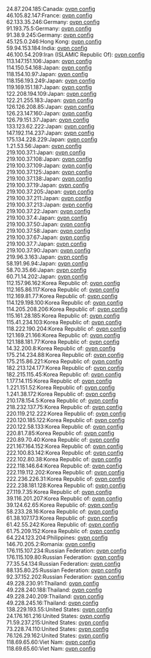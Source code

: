 24.87.204.185:Canada: [ovpn config](vpn/24_87_204_185.ovpn)  
46.105.82.147:France: [ovpn config](vpn/46_105_82_147.ovpn)  
62.133.35.246:Germany: [ovpn config](vpn/62_133_35_246.ovpn)  
91.193.75.5:Germany: [ovpn config](vpn/91_193_75_5.ovpn)  
91.38.9.245:Germany: [ovpn config](vpn/91_38_9_245.ovpn)  
45.125.0.246:Hong Kong: [ovpn config](vpn/45_125_0_246.ovpn)  
59.94.153.184:India: [ovpn config](vpn/59_94_153_184.ovpn)  
46.100.54.209:Iran (ISLAMIC Republic Of): [ovpn config](vpn/46_100_54_209.ovpn)  
113.147.151.106:Japan: [ovpn config](vpn/113_147_151_106.ovpn)  
114.150.54.168:Japan: [ovpn config](vpn/114_150_54_168.ovpn)  
118.154.10.97:Japan: [ovpn config](vpn/118_154_10_97.ovpn)  
118.156.193.249:Japan: [ovpn config](vpn/118_156_193_249.ovpn)  
119.169.151.187:Japan: [ovpn config](vpn/119_169_151_187.ovpn)  
122.208.194.109:Japan: [ovpn config](vpn/122_208_194_109.ovpn)  
122.21.255.183:Japan: [ovpn config](vpn/122_21_255_183.ovpn)  
126.126.208.85:Japan: [ovpn config](vpn/126_126_208_85.ovpn)  
126.23.147.160:Japan: [ovpn config](vpn/126_23_147_160.ovpn)  
126.79.151.37:Japan: [ovpn config](vpn/126_79_151_37.ovpn)  
133.123.62.222:Japan: [ovpn config](vpn/133_123_62_222.ovpn)  
147.192.114.237:Japan: [ovpn config](vpn/147_192_114_237.ovpn)  
175.134.228.229:Japan: [ovpn config](vpn/175_134_228_229.ovpn)  
1.21.53.56:Japan: [ovpn config](vpn/1_21_53_56.ovpn)  
219.100.37.1:Japan: [ovpn config](vpn/219_100_37_1.ovpn)  
219.100.37.108:Japan: [ovpn config](vpn/219_100_37_108.ovpn)  
219.100.37.109:Japan: [ovpn config](vpn/219_100_37_109.ovpn)  
219.100.37.125:Japan: [ovpn config](vpn/219_100_37_125.ovpn)  
219.100.37.138:Japan: [ovpn config](vpn/219_100_37_138.ovpn)  
219.100.37.19:Japan: [ovpn config](vpn/219_100_37_19.ovpn)  
219.100.37.205:Japan: [ovpn config](vpn/219_100_37_205.ovpn)  
219.100.37.211:Japan: [ovpn config](vpn/219_100_37_211.ovpn)  
219.100.37.213:Japan: [ovpn config](vpn/219_100_37_213.ovpn)  
219.100.37.22:Japan: [ovpn config](vpn/219_100_37_22.ovpn)  
219.100.37.4:Japan: [ovpn config](vpn/219_100_37_4.ovpn)  
219.100.37.50:Japan: [ovpn config](vpn/219_100_37_50.ovpn)  
219.100.37.58:Japan: [ovpn config](vpn/219_100_37_58.ovpn)  
219.100.37.67:Japan: [ovpn config](vpn/219_100_37_67.ovpn)  
219.100.37.7:Japan: [ovpn config](vpn/219_100_37_7.ovpn)  
219.100.37.90:Japan: [ovpn config](vpn/219_100_37_90.ovpn)  
219.96.3.163:Japan: [ovpn config](vpn/219_96_3_163.ovpn)  
58.191.96.94:Japan: [ovpn config](vpn/58_191_96_94.ovpn)  
58.70.35.66:Japan: [ovpn config](vpn/58_70_35_66.ovpn)  
60.71.14.202:Japan: [ovpn config](vpn/60_71_14_202.ovpn)  
112.157.96.162:Korea Republic of: [ovpn config](vpn/112_157_96_162.ovpn)  
112.165.86.117:Korea Republic of: [ovpn config](vpn/112_165_86_117.ovpn)  
112.169.81.77:Korea Republic of: [ovpn config](vpn/112_169_81_77.ovpn)  
114.129.198.100:Korea Republic of: [ovpn config](vpn/114_129_198_100.ovpn)  
114.205.208.206:Korea Republic of: [ovpn config](vpn/114_205_208_206.ovpn)  
115.161.28.185:Korea Republic of: [ovpn config](vpn/115_161_28_185.ovpn)  
115.41.234.103:Korea Republic of: [ovpn config](vpn/115_41_234_103.ovpn)  
118.222.190.204:Korea Republic of: [ovpn config](vpn/118_222_190_204.ovpn)  
121.169.21.166:Korea Republic of: [ovpn config](vpn/121_169_21_166.ovpn)  
121.188.181.77:Korea Republic of: [ovpn config](vpn/121_188_181_77.ovpn)  
14.32.200.8:Korea Republic of: [ovpn config](vpn/14_32_200_8.ovpn)  
175.214.234.88:Korea Republic of: [ovpn config](vpn/175_214_234_88.ovpn)  
175.215.86.221:Korea Republic of: [ovpn config](vpn/175_215_86_221.ovpn)  
182.213.124.177:Korea Republic of: [ovpn config](vpn/182_213_124_177.ovpn)  
182.215.115.45:Korea Republic of: [ovpn config](vpn/182_215_115_45.ovpn)  
1.177.14.115:Korea Republic of: [ovpn config](vpn/1_177_14_115.ovpn)  
1.221.151.52:Korea Republic of: [ovpn config](vpn/1_221_151_52.ovpn)  
1.241.38.172:Korea Republic of: [ovpn config](vpn/1_241_38_172.ovpn)  
210.178.154.5:Korea Republic of: [ovpn config](vpn/210_178_154_5.ovpn)  
218.232.137.75:Korea Republic of: [ovpn config](vpn/218_232_137_75.ovpn)  
220.119.212.222:Korea Republic of: [ovpn config](vpn/220_119_212_222.ovpn)  
220.120.185.122:Korea Republic of: [ovpn config](vpn/220_120_185_122.ovpn)  
220.122.58.133:Korea Republic of: [ovpn config](vpn/220_122_58_133.ovpn)  
220.81.7.85:Korea Republic of: [ovpn config](vpn/220_81_7_85.ovpn)  
220.89.70.40:Korea Republic of: [ovpn config](vpn/220_89_70_40.ovpn)  
221.167.164.152:Korea Republic of: [ovpn config](vpn/221_167_164_152.ovpn)  
222.100.83.142:Korea Republic of: [ovpn config](vpn/222_100_83_142.ovpn)  
222.102.80.38:Korea Republic of: [ovpn config](vpn/222_102_80_38.ovpn)  
222.118.146.64:Korea Republic of: [ovpn config](vpn/222_118_146_64.ovpn)  
222.119.112.202:Korea Republic of: [ovpn config](vpn/222_119_112_202.ovpn)  
222.236.226.31:Korea Republic of: [ovpn config](vpn/222_236_226_31.ovpn)  
222.238.181.128:Korea Republic of: [ovpn config](vpn/222_238_181_128.ovpn)  
27.119.7.35:Korea Republic of: [ovpn config](vpn/27_119_7_35.ovpn)  
39.116.201.207:Korea Republic of: [ovpn config](vpn/39_116_201_207.ovpn)  
39.124.62.65:Korea Republic of: [ovpn config](vpn/39_124_62_65.ovpn)  
58.233.28.16:Korea Republic of: [ovpn config](vpn/58_233_28_16.ovpn)  
61.38.107.173:Korea Republic of: [ovpn config](vpn/61_38_107_173.ovpn)  
61.42.55.242:Korea Republic of: [ovpn config](vpn/61_42_55_242.ovpn)  
61.75.209.152:Korea Republic of: [ovpn config](vpn/61_75_209_152.ovpn)  
64.224.123.204:Philippines: [ovpn config](vpn/64_224_123_204.ovpn)  
146.70.205.2:Romania: [ovpn config](vpn/146_70_205_2.ovpn)  
176.115.107.234:Russian Federation: [ovpn config](vpn/176_115_107_234.ovpn)  
176.115.109.80:Russian Federation: [ovpn config](vpn/176_115_109_80.ovpn)  
77.35.54.134:Russian Federation: [ovpn config](vpn/77_35_54_134.ovpn)  
88.135.80.25:Russian Federation: [ovpn config](vpn/88_135_80_25.ovpn)  
92.37.152.202:Russian Federation: [ovpn config](vpn/92_37_152_202.ovpn)  
49.228.230.91:Thailand: [ovpn config](vpn/49_228_230_91.ovpn)  
49.228.240.188:Thailand: [ovpn config](vpn/49_228_240_188.ovpn)  
49.228.240.209:Thailand: [ovpn config](vpn/49_228_240_209.ovpn)  
49.228.245.16:Thailand: [ovpn config](vpn/49_228_245_16.ovpn)  
138.229.193.55:United States: [ovpn config](vpn/138_229_193_55.ovpn)  
24.176.161.216:United States: [ovpn config](vpn/24_176_161_216.ovpn)  
71.59.237.215:United States: [ovpn config](vpn/71_59_237_215.ovpn)  
73.228.74.110:United States: [ovpn config](vpn/73_228_74_110.ovpn)  
76.126.29.162:United States: [ovpn config](vpn/76_126_29_162.ovpn)  
118.69.65.60:Viet Nam: [ovpn config](vpn/118_69_65_60.ovpn)  
118.69.65.60:Viet Nam: [ovpn config](vpn/118_69_65_60.ovpn)  
